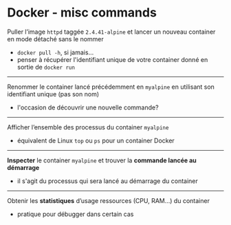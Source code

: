 # Docker - misc commands

Puller l’image `httpd` taggée `2.4.41-alpine` et lancer un nouveau container en mode détaché sans le nommer

- `docker pull -h`, si jamais...
- penser à récupérer l'identifiant unique de votre container donné en sortie de `docker run`   

---
    
Renommer le container lancé précédemment en `myalpine` en utilisant son identifiant unique (pas son nom)

- l'occasion de découvrir une nouvelle commande?

---

Afficher l’ensemble des processus du container `myalpine`

- équivalent de Linux `top` ou `ps` pour un container Docker

---

**Inspecter** le container `myalpine` et trouver la **commande lancée au démarrage**

- il s'agit du processus qui sera lancé au démarrage du container

---

Obtenir les **statistiques**  d’usage ressources (CPU, RAM...) du container

- pratique pour débugger dans certain cas